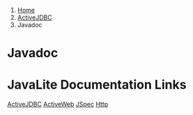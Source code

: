 <ol class=breadcrumb>
   <li><a href=/>Home</a></li>
   <li><a href=/activejdbc>ActiveJDBC</a></li>
   <li class=active>Javadoc</li>
</ol>
<div class=page-header>
   <h1>Javadoc <small></small></h1>
</div>
<div class="row">
<div class="span9">
<h1>JavaLite Documentation Links</h1>
    <a class="btn btn-primary btn-large" href="http://javalite.github.io/activejdbc/">ActiveJDBC</a>
    <a class="btn btn-primary btn-large" href="http://javalite.github.io/activeweb/">ActiveWeb</a>
    <a class="btn btn-primary btn-large" href="http://javalite.github.io/activejdbc/org/javalite/test/jspec/JSpec.html">JSpec</a>
    <a class="btn btn-primary btn-large" href="http://javalite.github.io/activejdbc/org/javalite/http/Http.html">Http</a>
</div>
</div>
